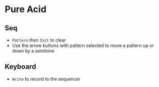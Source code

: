 # Pure Acid

## Seq

- `Pattern` then `Init` to clear
- Use the arrow buttons with pattern selected to move a pattern up or down by a semitone

## Keyboard

- `Write` to record to the sequencer
